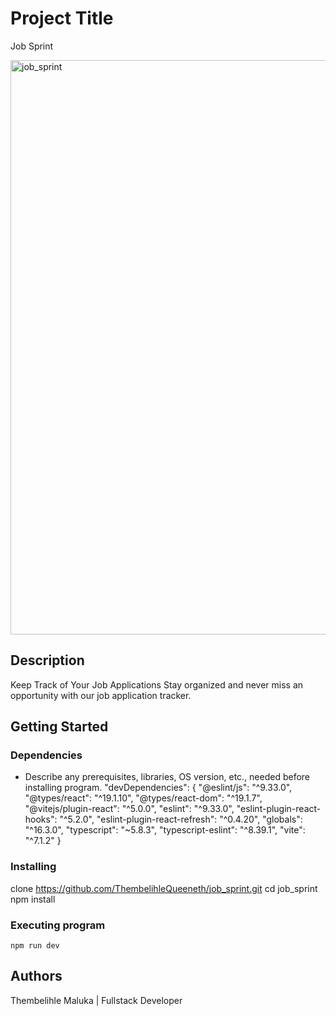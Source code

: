 # Project Title

Job Sprint

<img width="1900" height="919" alt="job_sprint" src="https://github.com/user-attachments/assets/288f5e54-3e16-4d9d-bfc6-9bd0939c1ad9" />

## Description

Keep Track of Your Job Applications
Stay organized and never miss an opportunity with our job application tracker.

## Getting Started

### Dependencies

* Describe any prerequisites, libraries, OS version, etc., needed before installing program.
"devDependencies": {
        "@eslint/js": "^9.33.0",
        "@types/react": "^19.1.10",
        "@types/react-dom": "^19.1.7",
        "@vitejs/plugin-react": "^5.0.0",
        "eslint": "^9.33.0",
        "eslint-plugin-react-hooks": "^5.2.0",
        "eslint-plugin-react-refresh": "^0.4.20",
        "globals": "^16.3.0",
        "typescript": "~5.8.3",
        "typescript-eslint": "^8.39.1",
        "vite": "^7.1.2"
      }

### Installing

clone https://github.com/ThembelihleQueeneth/job_sprint.git
cd job_sprint
npm install 

### Executing program

```
npm run dev
```

## Authors
Thembelihle Maluka | Fullstack Developer

